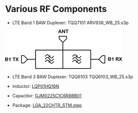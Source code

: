 
# Various RF Components
* LTE Band 1 BAW Duplexer: TQQ7101 ARV938_WB_25.s3p


![Duplexer](https://github.com/Kolchuzhin/radios/blob/master/RF_components/Band1_BAW_Duplexer/B1DPX.svg)
  
* LTE Band 3 BAW Duplexer: TQQ6103 TQQ6103_WB_25.s3p
* Inductor: [LQP01HQ16N](https://github.com/Kolchuzhin/radios/blob/master/RF_components/inductors/LQP01HQ16N.step)
* Capacitor: [GJM0225C1C6R8BB01](https://github.com/Kolchuzhin/radios/blob/master/RF_components/capacitors/GJM0225C1C6R8BB01.step)


* Package: [LGA_22CHTR_STM.step](https://github.com/Kolchuzhin/radios/blob/master/RF_components/LGA_22CHTR_STM.step)
